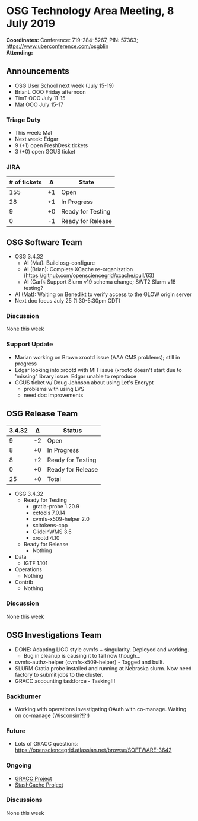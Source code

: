 # OSG Technology Area Meeting,  8 July 2019

**Coordinates:** Conference: 719-284-5267, PIN: 57363; <https://www.uberconference.com/osgblin>  
**Attending:**   


## Announcements

-   OSG User School next week (July 15-19)
-   BrianL OOO Friday afternoon
-   TimT OOO July 11-15
-   Mat OOO July 15-17


### Triage Duty

-   This week: Mat
-   Next week: Edgar
-   9 (+1) open FreshDesk tickets
-   3 (+0) open GGUS ticket


### JIRA

| # of tickets | &Delta; | State             |
|------------ |------- |----------------- |
| 155          | +1      | Open              |
| 28           | +1      | In Progress       |
| 9            | +0      | Ready for Testing |
| 0            | -1      | Ready for Release |


## OSG Software Team

-   OSG 3.4.32  
    -   AI (Mat): Build osg-configure
    -   AI (Brian): Complete XCache re-organization (<https://github.com/opensciencegrid/xcache/pull/63>)
    -   AI (Carl): Support Slurm v19 schema change; SWT2 Slurm v18 testing?
-   AI (Mat): Waiting on Benedikt to verify access to the GLOW origin server
-   Next doc focus July 25 (1:30-5:30pm CDT)


### Discussion

None this week  


### Support Update

-   Marian working on Brown xrootd issue (AAA CMS problems); still in progress
-   Edgar looking into xrootd with MIT issue (xrootd doesn't start due to 'missing' library issue.  Edgar unable to reproduce
-   GGUS ticket w/ Doug Johnson about using Let's Encrypt  
    -   problems with using LVS
    -   need doc improvements


## OSG Release Team

| 3.4.32 | &Delta; | Status            |
|------ |------- |----------------- |
| 9      | -2      | Open              |
| 8      | +0      | In Progress       |
| 8      | +2      | Ready for Testing |
| 0      | +0      | Ready for Release |
| 25     | +0      | Total             |

-   OSG 3.4.32  
    -   Ready for Testing  
        -   gratia-probe 1.20.9
        -   cctools 7.0.14
        -   cvmfs-x509-helper 2.0
        -   scitokens-cpp
        -   GlideinWMS 3.5
        -   xrootd 4.10
    -   Ready for Release  
        -   Nothing
-   Data  
    -   IGTF 1.101
-   Operations  
    -   Nothing
-   Contrib  
    -   Nothing


### Discussion

None this week  


## OSG Investigations Team

-   DONE: Adapting LIGO style cvmfs + singularity. Deployed and working.  
    -   Bug in cleanup is causing it to fail now though&#x2026;
-   cvmfs-authz-helper (cvmfs-x509-helper) - Tagged and built.
-   SLURM Gratia probe installed and running at Nebraska slurm.  Now need factory to submit jobs to the cluster.
-   GRACC accounting taskforce - Tasking!!!


### Backburner

-   Working with operations investigating OAuth with co-manage.  Waiting on co-manage (Wisconsin?!?!)


### Future

-   Lots of GRACC questions: <https://opensciencegrid.atlassian.net/browse/SOFTWARE-3642>


### Ongoing

-   [GRACC Project](https://opensciencegrid.atlassian.net/projects/GRACC)
-   [StashCache Project](http://opensciencegrid.org/docs/data/stashcache/overview/)


### Discussions

None this week

